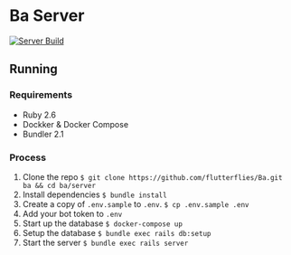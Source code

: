 # Ba Server

[![Server Build](https://github.com/asleepysheepy/Ba/workflows/Server%20Build/badge.svg)](https://github.com/asleepysheepy/Ba/actions)

## Running

### Requirements

* Ruby 2.6
* Dockker & Docker Compose
* Bundler 2.1

### Process

1. Clone the repo `$ git clone https://github.com/flutterflies/Ba.git ba && cd ba/server`
1. Install dependencies `$ bundle install`
1. Create a copy of `.env.sample` to `.env`. `$ cp .env.sample .env`
1. Add your bot token to `.env`
1. Start up the database `$ docker-compose up`
1. Setup the database `$ bundle exec rails db:setup`
1. Start the server `$ bundle exec rails server`